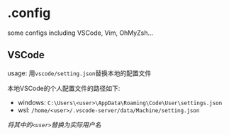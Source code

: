 # .config
some configs including VSCode, Vim, OhMyZsh...

## VSCode

usage: 用`vscode/setting.json`替换本地的配置文件

本地VSCode的个人配置文件的路径如下:

- windows: `C:\Users\<user>\AppData\Roaming\Code\User\settings.json`
- wsl: `/home/<user>/.vscode-server/data/Machine/setting.json`

*将其中的`<user>`替换为实际用户名*
